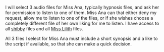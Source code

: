 I will select 3 audio files for Miss Ana, typically hypnosis files, and ask her for permission to listen to one of them. Miss Ana can that either deny my request, allow me to listen to one of the files, or if she wishes choose a completely different file of her own liking for me to listen. I have access to all [shibby](https://shibbydex.com/tags) files and all [Miss Lilith](https://lilithunleashed.net/free-erotic-hypnosis/full-hypnosis-sessions/) files.

All 3 files I select for Miss Ana must include a short synopsis and a like to the script if available, so that she can make a quick decision.